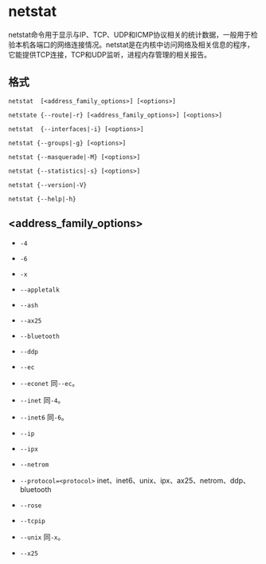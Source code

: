 # netstat
netstat命令用于显示与IP、TCP、UDP和ICMP协议相关的统计数据，一般用于检验本机各端口的网络连接情况。netstat是在内核中访问网络及相关信息的程序，它能提供TCP连接，TCP和UDP监听，进程内存管理的相关报告。

## 格式
`netstat  [<address_family_options>] [<options>]`

`netstate {--route|-r} [<address_family_options>] [<options>]`

`netstat  {--interfaces|-i} [<options>]`

`netstat {--groups|-g} [<options>]`

`netstat {--masquerade|-M} [<options>]`

`netstat {--statistics|-s} [<options>]`

`netstat {--version|-V}`

`netstat {--help|-h}`


## <address_family_options>
- `-4`
- `-6`

- `-x`

- `--appletalk`
- `--ash`
- `--ax25` 
- `--bluetooth`
- `--ddp`
- `--ec`
- `--econet`    同`--ec`。
- `--inet`  同`-4`。
- `--inet6` 同`-6`。
- `--ip`
- `--ipx`
- `--netrom`
- `--protocol=<protocol>` inet、inet6、unix、ipx、ax25、netrom、ddp、bluetooth
- `--rose`
- `--tcpip`
- `--unix`  同`-x`。
- `--x25`



